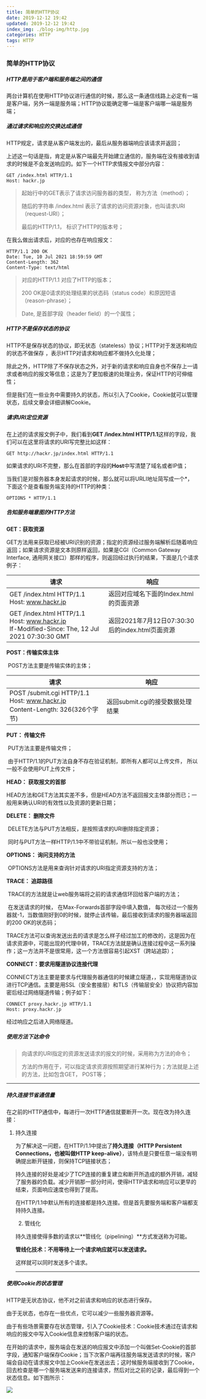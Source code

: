 ```yaml
---
title: 简单的HTTP协议
date: 2019-12-12 19:42
updated: 2019-12-12 19:42
index_img: ./blog-img/http.jpg
categories: HTTP
tags: HTTP
---
```


### 简单的HTTP协议

##### HTTP是用于客户端和服务端之间的通信

<p>两台计算机在使用HTTP协议进行通信的时候，那么这一条通信线路上必定有一端是客户端，另外一端是服务端；HTTP协议能确定哪一端是客户端哪一端是服务端；</p>

##### 通过请求和响应的交换达成通信

<p>HTTP规定，请求是从客户端发出的，最后从服务器端响应该请求并返回；</p>

<p>上述这一句话是指，肯定是从客户端最先开始建立通信的，服务端在没有接收到请求的时候是不会发送响应的。如下一个HTTP求情报文中部分内容：</p>

```http
GET /index.html HTTP/1.1
Host: hackr.jp
```

>起始行中的GET表示了请求访问服务器的类型， 称为方法（method）；
>
>随后的字符串 /index.html 表示了请求的访问资源对象，也叫请求URI（request-URI）；
>
>最后的HTTP/1.1， 标识了HTTP的版本号；

<p>在我么做出请求后，对应的也存在响应报文：</p>

```http
HTTP/1.1 200 OK
Date: Tue, 10 Jul 2021 18:59:59 GMT
Content-Length: 362
Content-Type: text/html
```

>对应的HTTP/1.1 对应了HTTP的版本；
>
>200 OK是0请求的处理结果的状态码（status code）和原因短语（reason-phrase）；
>
>Date, 是首部字段（header field）的一个属性；

##### HTTP不是保存状态的协议

<p>HTTP不是保存状态的协议，即无状态（stateless）协议；HTTP对于发送和响应的状态不做保存 ，表示HTTP对请求和响应都不做持久化处理；</p>

<p>除此之外，HTTP除了不保存状态之外，对于新的请求和响应自身也不保存上一请求或者响应的报文等信息；这是为了更加极速的处理业务，保证HTTP的可伸缩性；</p>

<p>但是我们在一些业务中需要持久的状态，所以引入了Cookie，Cookie就可以管理状态，后续文章会详细讲解Cookie。</p>

##### 请求URI定位资源

在上述的请求报文例子中，我们看到**GET /index.html HTTP/1.1**这样的字段，我们可以在这里将请求的URI写完整比如这样：

```http
GET http://hackr.jp/index.html HTTP/1.1
```

如果请求的URI不完整，那么在首部的字段的**Host**中写清楚了域名或者IP值；

当我们是对服务器本身发起请求的时候，那么就可以将URLI地址简写成一个*， 下面这个是查看服务端支持的HTTP的种类：

```http
OPTIONS * HTTP/1.1
```

##### 告知服务端意图的HTTP方法

**GET：获取资源**

​	GET方法用来获取已经被URI识别的资源；指定的资源经过服务端解析后随着响应返回；如果请求资源是文本则原样返回，如果是CGI（Common Gateway Interface, 通用网关接口）那样的程序，则返回经过执行的结果，下面是几个请求例子：

| 请求                                                         | 响应                                            |
| ------------------------------------------------------------ | ----------------------------------------------- |
| GET /index.html HTTP/1.1<br />Host: www.hackr.jp             | 返回对应域名下面的Index.html的页面资源          |
| GET /index.html HTTP/1.1<br />Host: www.hackr.jp<br />If-Modified-Since: The, 12 Jul 2021 07:30:30 GMT | 返回2021年7月12日07:30:30后的index.html页面资源 |

**POST：传输实体主体**

​	POST方法主要是传输实体的主体；

| 请求                                                         | 响应                             |
| ------------------------------------------------------------ | -------------------------------- |
| POST /submit.cgi HTTP/1.1<br />Host: www.hackr.jp<br />Content-Length: 326(326个字节) | 返回submit.cgi的接受数据处理结果 |

**PUT： 传输文件**

​	PUT方法主要是传输文件；

​	由于HTTP/1.1的PUT方法自身不存在验证机制，即所有人都可以上传文件， 所以一般不会使用PUT上传文件；

**HEAD： 获取报文的首部**

​	HEAD方法和GET方法其实差不多，但是HEAD方法不返回报文主体部分而已；一般用来确认URI的有效性以及资源的更新日期；

**DELETE： 删除文件**

​	DELETE方法与PUT方法相反，是按照请求的URI删除指定资源；

​	同时与PUT方法一样HTTP/1.1中不带验证机制，所以一般也没使用；

**OPTIONS： 询问支持的方法**

​	OPTIONS方法是用来查询针对请求的URI指定资源支持的方法；

**TRACE： 追踪路径**

​	TRACE的方法就是让web服务端将之前的请求通信环回给客户端的方法；

​	在发送请求的时候， 在Max-Forwards首部字段中填入数值， 每次经过一个服务器就-1，当数值刚好到0的时候，就停止该传输，最后接收到请求的服务器端返回的200 OK的状态码；

​	TRACE方法可以查询发送出去的请求是怎么样子经过加工的修改的，这是因为在请求资源中，可能出现的代理中转，TRACE方法就是确认连接过程中这一系列操作；这一方法并不是很常用，这一个方法很容易引起XST（跨站追踪）；

**CONNECT：要求用隧道协议连接代理**

​	CONNECT方法主要是要求与代理服务器通信的时候建立隧道，，实现用隧道协议进行TCP通信。主要是用SSL（安全套接层）和TLS（传输层安全）协议把内容加密后经过网络隧道传输；例子如下：

```http
CONNECT proxy.hackr.jp HTTP/1.1
Host: proxy.hackr.jp
```

经过响应之后进入网络隧道。

##### 使用方法下达命令

>向请求的URI指定的资源发送请求的报文的时候，采用称为方法的命令；
>
>方法的作用在于，可以指定请求资源按照期望进行某种行为；方法就是上述的方法，比如包含GET， POST等；

<hr/>

##### 持久连接节省通信量

在之前的HTTP通信中，每进行一次HTTP通信就要断开一次。现在改为持久连接：

 1. 持久连接

    为了解决这一问题，在HTTP/1.1中提出了**持久连接（HTTP Persistent Connections，也被叫做HTTP keep-alive）**，该特点是只要任意一端没有明确提出断开链接，则保持TCP链接状态；

    持久连接的好处是减少了TCP连接的重复建立和断开所造成的额外开销，减轻了服务器的负载。减少开销那一部分时间，使得HTTP请求和响应可以更早的结束，页面响应速度也得到了提高。

    在HTTP/1.1中默认所有的连接都是持久连接。但是首先要服务端和客户端都支持持久连接。

	2.	管线化

    持久连接使得多数的请求以**管线化（pipelining）**方式发送称为可能。

    **管线化技术：不用等待上一个请求响应就可以发送请求。**

    这样就可以同时发送多个请求。

    <hr/>

##### 使用Cookie的状态管理

HTTP是无状态协议，他不对之前请求和响应的状态进行保存。

由于无状态，也存在一些优点，它可以减少一些服务器资源等。

由于有些场景需要存在状态管理，引入了Cookie技术：Cookie技术通过在请求和响应的报文中写入Cookie信息来控制客户端的状态。

在开始的请求中，服务端会在发送的响应报文中添加一个叫做Set-Cookie的首部字段，通知客户端保存Cookie；当下次客户端再往服务端发送请求的时候，客户端会自动在请求报文中加上Cookie在发送出去；这时候服务端接收到了Cookie，回去检查是哪一个服务端发送来的连接请求，然后对比之前的记录，最后得到一个状态信息。如下图所示：

![](https://moki-blog.oss-cn-chengdu.aliyuncs.com/blogImg/Cookie.png)
